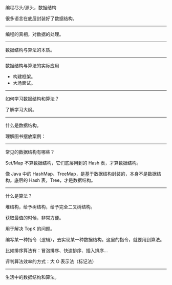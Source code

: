 编程尽头/源头，数据结构

很多语言在底层封装好了数据结构。

---

编程的真相，对数据的处理。

---

数据结构与算法的本质。

---

数据结构与算法的实际应用

- 构建框架。
- 大场面试。

---

如何学习数据结构和算法？

了解学习大纲。

---

什么是数据结构。



理解图书摆放案例：

---

常见的数据结构有哪些？



Set/Map 不算数据结构，它们底层用到的 Hash 表，才算数据结构。

像 Java 中的 HashMap、TreeMap，是基于数据结构封装的，本身不是数据结构。底层的 Hash 表，Tree，才是数据结构。

---

什么是算法？



堆结构，给予树结构，给予完全二叉树结构。

获取最值的时候，非常方便。

用于解决 TopK 的问题。



编写某一种指令（逻辑），去实现某一种数据结构。这里的指令，就要用到算法。

比如排序算法有：冒泡排序、快速排序、插入排序...

评判算法效率的方式：大 O 表示法（标记法）

---

生活中的数据结构和算法。

